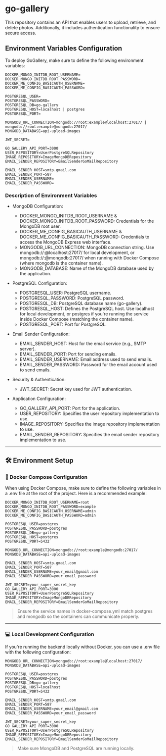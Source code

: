 # go-gallery

This repository contains an API that enables users to upload, retrieve, and delete photos. Additionally, it includes authentication functionality to ensure secure access.

## Environment Variables Configuration

To deploy GoGallery, make sure to define the following environment variables:
```dotenv
DOCKER_MONGO_INITDB_ROOT_USERNAME=
DOCKER_MONGO_INITDB_ROOT_PASSWORD=
DOCKER_ME_CONFIG_BASICAUTH_USERNAME=
DOCKER_ME_CONFIG_BASICAUTH_PASSWORD=

POSTGRESQL_USER=
POSTGRESQL_PASSWORD=
POSTGRESQL_DB=go-gallery
POSTGRESQL_HOST=localhost | postgres
POSTGRESQL_PORT=

MONGODB_URL_CONNECTION=mongodb://root:example@localhost:27017/ | mongodb://root:example@mongodb:27017/
MONGODB_DATABASE=api-upload-images

JWT_SECRET=

GO_GALLERY_API_PORT=3000
USER_REPOSITORY=UserPostgreSQLRepository
IMAGE_REPOSITORY=ImageMongoDBRepository
EMAIL_SENDER_REPOSITORY=EmailSenderGoMailRepository

EMAIL_SENDER_HOST=smtp.gmail.com
EMAIL_SENDER_PORT=587
EMAIL_SENDER_USERNAME=
EMAIL_SENDER_PASSWORD=
```

### Description of Environment Variables

- MongoDB Configuration:  
  - DOCKER_MONGO_INITDB_ROOT_USERNAME & DOCKER_MONGO_INITDB_ROOT_PASSWORD: Credentials for the MongoDB root user.  
  - DOCKER_ME_CONFIG_BASICAUTH_USERNAME & DOCKER_ME_CONFIG_BASICAUTH_PASSWORD: Credentials to access the MongoDB Express web interface.  
  - MONGODB_URL_CONNECTION: MongoDB connection string. Use mongodb://<user>:<password>@localhost:27017/ for local development, or mongodb://<user>:<password>@mongodb:27017/ when running with Docker Compose (where mongodb is the container name).
  - MONGODB_DATABASE: Name of the MongoDB database used by the application.  

- PostgreSQL Configuration:  
  - POSTGRESQL_USER: PostgreSQL username.  
  - POSTGRESQL_PASSWORD: PostgreSQL password.  
  - POSTGRESQL_DB: PostgreSQL database name (go-gallery).  
  - POSTGRESQL_HOST: Defines the PostgreSQL host. Use localhost for local development, or postgres if you're running the service inside Docker Compose (matching the container name).
  - POSTGRESQL_PORT: Port for PostgreSQL.  

- Email Sender Configuration:  
  - EMAIL_SENDER_HOST: Host for the email service (e.g., SMTP server).
  - EMAIL_SENDER_PORT: Port for sending emails. 
  - EMAIL_SENDER_USERNAME: Email address used to send emails.  
  - EMAIL_SENDER_PASSWORD: Password for the email account used to send emails.  

- Security & Authentication:  
  - JWT_SECRET: Secret key used for JWT authentication.  

- Application Configuration:  
  - GO_GALLERY_API_PORT: Port for the application.  
  - USER_REPOSITORY: Specifies the user repository implementation to use.  
  - IMAGE_REPOSITORY: Specifies the image repository implementation to use.  
  - EMAIL_SENDER_REPOSITORY: Specifies the email sender repository implementation to use.  

---

## 🛠️ Environment Setup

### 🔁 Docker Compose Configuration

When using Docker Compose, make sure to define the following variables in a .env file at the root of the project. Here is a recommended example:
```dotenv
DOCKER_MONGO_INITDB_ROOT_USERNAME=root
DOCKER_MONGO_INITDB_ROOT_PASSWORD=example
DOCKER_ME_CONFIG_BASICAUTH_USERNAME=admin
DOCKER_ME_CONFIG_BASICAUTH_PASSWORD=admin

POSTGRESQL_USER=postgres
POSTGRESQL_PASSWORD=postgres
POSTGRESQL_DB=go-gallery
POSTGRESQL_HOST=postgres
POSTGRESQL_PORT=5432

MONGODB_URL_CONNECTION=mongodb://root:example@mongodb:27017/
MONGODB_DATABASE=api-upload-images

EMAIL_SENDER_HOST=smtp.gmail.com
EMAIL_SENDER_PORT=587
EMAIL_SENDER_USERNAME=your_email@gmail.com
EMAIL_SENDER_PASSWORD=your_email_password

JWT_SECRET=your_super_secret_key
GO_GALLERY_API_PORT=3000
USER_REPOSITORY=UserPostgreSQLRepository
IMAGE_REPOSITORY=ImageMongoDBRepository
EMAIL_SENDER_REPOSITORY=EmailSenderGoMailRepository
```
> Ensure the service names in docker-compose.yml match postgres and mongodb so the containers can communicate properly.

---

### 💻 Local Development Configuration

If you're running the backend locally without Docker, you can use a .env file with the following configuration:
```dotenv
MONGODB_URL_CONNECTION=mongodb://root:example@localhost:27017/
MONGODB_DATABASE=api-upload-images

POSTGRESQL_USER=postgres
POSTGRESQL_PASSWORD=postgres
POSTGRESQL_DB=go-gallery
POSTGRESQL_HOST=localhost
POSTGRESQL_PORT=5432

EMAIL_SENDER_HOST=smtp.gmail.com
EMAIL_SENDER_PORT=587
EMAIL_SENDER_USERNAME=your_email@gmail.com
EMAIL_SENDER_PASSWORD=your_email_password

JWT_SECRET=your_super_secret_key
GO_GALLERY_API_PORT=3000
USER_REPOSITORY=UserPostgreSQLRepository
IMAGE_REPOSITORY=ImageMongoDBRepository
EMAIL_SENDER_REPOSITORY=EmailSenderGoMailRepository
```
> Make sure MongoDB and PostgreSQL are running locally.
